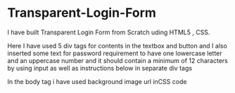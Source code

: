 # Transparent-Login-Form
I have built Transparent Login Form from Scratch uding HTML5 , CSS.

Here I have used 5 div tags for contents in the textbox and button and I also inserted some text for password requirement to have one lowercase letter and an uppercase number and it should contain a minimum of 12 characters by using input as well as instructions below in separate div tags

In the body tag i have used background image url inCSS code
